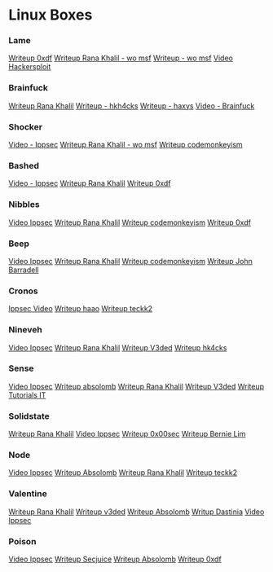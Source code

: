# Linux Boxes

### Lame

[Writeup 0xdf](https://0xdf.gitlab.io/2020/04/07/htb-lame.html)
[Writeup Rana Khalil - wo msf](https://medium.com/@ranakhalil101/hack-the-box-lame-writeup-w-o-metasploit-c410a340af3)
[Writeup - wo msf](https://blog.barradell-johns.com/index.php/2019/01/16/htb-lame-writeup/)
[Video Hackersploit](https://www.youtube.com/watch?v=Ru8YxARNS7M)

### Brainfuck

[Writeup Rana Khalil](https://medium.com/@ranakhalil101/hack-the-box-brainfuck-writeup-w-o-metasploit-5075c0c55e93)
[Writeup - hkh4cks](https://hkh4cks.com/blog/2017/12/30/htb-brainfuck-walkthrough/)
[Writeup - haxys](https://haxys.net/posts/2019/04/22-htb-brainfuck1/)
[Video - Brainfuck](https://www.youtube.com/watch?v=o5x1yg3JnYI)

### Shocker

[Video - Ippsec](https://www.youtube.com/watch?v=IBlTdguhgfY)
[Writeup Rana Khalil - wo msf](https://medium.com/@ranakhalil101/hack-the-box-shocker-writeup-w-o-metasploit-feb9e5fa5aa2)
[Writeup codemonkeyism](https://codemonkeyism.co.uk/htb-shocker/)

### Bashed

[Video - Ippsec](https://www.youtube.com/watch?v=2DqdPcbYcy8)
[Writeup Rana Khalil](https://medium.com/@ranakhalil101/hack-the-box-bashed-writup-a8e51a2914c2)
[Writeup 0xdf](https://0xdf.gitlab.io/2018/04/29/htb-bashed.html)

### Nibbles

[Video Ippsec](https://www.youtube.com/watch?v=s_0GcRGv6Ds)
[Writeup Rana Khalil](https://medium.com/@ranakhalil101/hack-the-box-nibbles-writeup-w-o-metasploit-499ae2517ccd)
[Writeup codemonkeyism](https://codemonkeyism.co.uk/htb-nibbles/)
[Writeup 0xdf](https://0xdf.gitlab.io/2018/06/30/htb-nibbles.html)

### Beep

[Video Ippsec](https://www.youtube.com/watch?v=XJmBpOd__N8)
[Writeup Rana Khalil](https://medium.com/@ranakhalil101/hack-the-box-beep-writeup-w-o-metasploit-daebfdfc346a)
[Writeup codemonkeyism](https://codemonkeyism.co.uk/htb-beep/)
[Writeup John Barradell](https://blog.barradell-johns.com/index.php/2019/07/25/htb-bleep/)

### Cronos

[Ippsec Video](https://www.youtube.com/watch?v=CYeVUmOar3I)
[Writeup haao](https://blog.haao.sh/writeups/cronos-writeup/)
[Writeup teckk2](https://teckk2.github.io/writeup/2018/02/22/Cronos.html)

### Nineveh

[Video Ippsec](https://www.youtube.com/watch?v=K9DKULxSBK4)
[Writeup Rana Khalil](https://medium.com/@ranakhalil101/hack-the-box-nineveh-writeup-w-o-metasploit-1e84173ba485)
[Writeup V3ded](https://v3ded.github.io/ctf/htb-nineveh.html)
[Writeup hk4cks](https://hkh4cks.com/blog/2017/12/30/htb-nineveh-walkthrough/)

### Sense

[Video Ippsec](https://www.youtube.com/watch?v=d2nVDoVr0jE)
[Writeup absolomb](https://www.absolomb.com/2018-03-24-HackTheBox-Sense/)
[Writeup Rana Khalil](https://medium.com/@ranakhalil101/hack-the-box-sense-writeup-w-o-metasploit-ef064f380190)
[Writeup V3ded](https://v3ded.github.io/ctf/htb-sense.html)
[Writeup Tutorials IT](https://www.tutorialsit.com/2020/05/02/htb-sense-without-metasploit/)

### Solidstate

[Writeup Rana Khalil](https://medium.com/@ranakhalil101/hack-the-box-solidstate-writeup-w-o-metasploit-c43063c9ca8e)
[Video Ippsec](https://www.youtube.com/watch?v=_QapCUx55Xk)
[Writeup 0x00sec](https://0x00sec.org/t/htb-solidstate-write-up/5129)
[Writeup Bernie Lim](https://hackso.me/solidstate-1-walkthrough/)

### Node

[Video Ippsec](https://www.youtube.com/watch?v=sW10TlZF62w)
[Writeup Absolomb](https://www.absolomb.com/2018-03-03-HackTheBox-Node/)
[Writeup Rana Khalil](https://medium.com/@ranakhalil101/hack-the-box-node-writeup-w-o-metasploit-3dfb48ee4a9)
[Writeup teckk2](https://teckk2.github.io/writeup/2018/03/04/Node.html)

### Valentine

[Writeup Rana Khalil](https://medium.com/@ranakhalil101/hack-the-box-valentine-writeup-w-o-metasploit-1b4288406713)
[Writeup v3ded](https://v3ded.github.io/ctf/htb-valentine.html)
[Writeup Absolomb](https://www.absolomb.com/2018-07-31-HackTheBox-Valentine/)
[Writup Dastinia](https://dastinia.io/write-up/hackthebox/2018/05/11/hackthebox-valentine-writeup/)
[Video Ippsec](https://www.youtube.com/watch?v=XYXNvemgJUo)

### Poison

[Video Ippsec](https://www.youtube.com/watch?v=rs4zEwONzzk)
[Writeup Secjuice](https://www.secjuice.com/hackthebox-poison/)
[Writeup Absolomb](https://www.absolomb.com/2018-09-08-HackTheBox-Poison/)
[Writeup 0xdf](https://0xdf.gitlab.io/2018/09/08/htb-poison.html)
[]()
[]()
[]()

[]()
[]()
[]()
[]()
[]()
[]()
[]()
[]()

[]()
[]()
[]()
[]()
[]()
[]()
[]()
[]()

[]()
[]()
[]()
[]()
[]()
[]()
[]()
[]()

[]()
[]()
[]()
[]()
[]()
[]()
[]()
[]()

[]()
[]()
[]()
[]()
[]()
[]()
[]()
[]()

[]()
[]()
[]()
[]()
[]()
[]()
[]()
[]()

[]()
[]()
[]()
[]()
[]()
[]()
[]()
[]()



[]()
[]()
[]()
[]()
[]()
[]()




[]()
[]()
[]()
[]()
[]()
[]()




[]()
[]()
[]()
[]()
[]()
[]()




[]()
[]()
[]()
[]()
[]()
[]()




[]()
[]()
[]()
[]()
[]()
[]()




[]()
[]()
[]()
[]()
[]()
[]()




[]()
[]()
[]()
[]()
[]()
[]()




[]()
[]()
[]()
[]()
[]()
[]()




[]()
[]()
[]()
[]()
[]()
[]()




[]()
[]()
[]()
[]()
[]()
[]()




[]()
[]()
[]()
[]()
[]()
[]()




[]()
[]()
[]()
[]()
[]()
[]()




[]()
[]()
[]()
[]()
[]()
[]()




[]()
[]()
[]()
[]()
[]()
[]()




[]()
[]()
[]()
[]()
[]()
[]()




[]()
[]()
[]()
[]()
[]()
[]()




[]()
[]()
[]()
[]()
[]()
[]()




[]()
[]()
[]()
[]()
[]()
[]()




[]()
[]()
[]()
[]()
[]()
[]()




[]()
[]()
[]()
[]()
[]()
[]()




[]()
[]()
[]()
[]()
[]()
[]()




[]()
[]()
[]()
[]()
[]()
[]()




[]()
[]()
[]()
[]()
[]()
[]()




[]()
[]()
[]()
[]()
[]()
[]()




[]()
[]()
[]()
[]()
[]()
[]()




[]()
[]()
[]()
[]()
[]()
[]()




[]()
[]()
[]()
[]()
[]()
[]()




[]()
[]()
[]()
[]()
[]()
[]()


